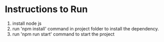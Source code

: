 # Instructions to Run

1. install node js
2. run 'npm install' command in project folder to install the dependency.
3. run 'npm run start' command to start the project